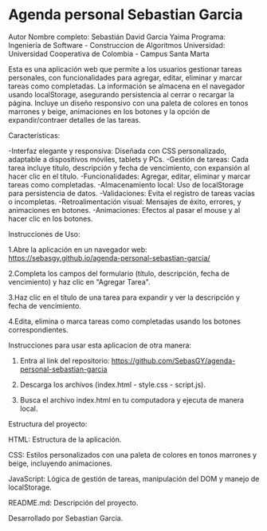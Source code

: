 # Agenda personal Sebastian Garcia

Autor Nombre completo: Sebastián David Garcia Yaima
Programa: Ingeniería de Software - Construccion de Algoritmos
Universidad: Universidad Cooperativa de Colombia - Campus Santa Marta

Esta es una aplicación web que permite a los usuarios gestionar tareas personales, con funcionalidades para agregar, editar, eliminar y marcar tareas como completadas. La información se almacena en el navegador usando localStorage, asegurando persistencia al cerrar o recargar la página. Incluye un diseño responsivo con una paleta de colores en tonos marrones y beige, animaciones en los botones y la opción de expandir/contraer detalles de las tareas.

Características:

-Interfaz elegante y responsiva: Diseñada con CSS personalizado, adaptable a dispositivos móviles, tablets y PCs.
-Gestión de tareas: Cada tarea incluye título, descripción y fecha de vencimiento, con expansión al hacer clic en el título.
-Funcionalidades: Agregar, editar, eliminar y marcar tareas como completadas.
-Almacenamiento local: Uso de localStorage para persistencia de datos.
-Validaciones: Evita el registro de tareas vacías o incompletas.
-Retroalimentación visual: Mensajes de éxito, errores, y animaciones en botones.
-Animaciones: Efectos al pasar el mouse y al hacer clic en los botones.


Instrucciones de Uso:

1.Abre la aplicación en un navegador web: https://sebasgy.github.io/agenda-personal-sebastian-garcia/

2.Completa los campos del formulario (título, descripción, fecha de vencimiento) y haz clic en "Agregar Tarea".

3.Haz clic en el título de una tarea para expandir y ver la descripción y fecha de vencimiento.

4.Edita, elimina o marca tareas como completadas usando los botones correspondientes.


Instrucciones para usar esta aplicacion de otra manera: 

1. Entra al link del repositorio: https://github.com/SebasGY/agenda-personal-sebastian-garcia

2. Descarga los archivos (index.html - style.css - script.js).

3. Busca el archivo index.html en tu computadora y ejecuta de manera local.


Estructura del proyecto:

HTML: Estructura de la aplicación.

CSS: Estilos personalizados con una paleta de colores en tonos marrones y beige, incluyendo animaciones.

JavaScript: Lógica de gestión de tareas, manipulación del DOM y manejo de localStorage.

README.md: Descripción del proyecto.


Desarrollado por Sebastian Garcia.
